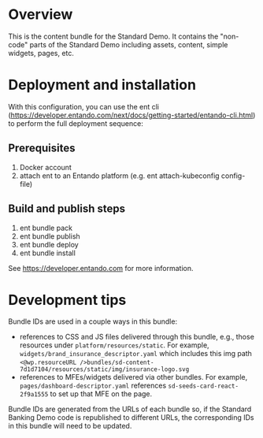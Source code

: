 # Overview
This is the content bundle for the Standard Demo. It contains the "non-code" parts of the Standard Demo including assets, content, simple widgets, pages, etc.

# Deployment and installation

With this configuration, you can use the ent cli (https://developer.entando.com/next/docs/getting-started/entando-cli.html) to perform the full deployment sequence:

## Prerequisites

1. Docker account
2. attach ent to an Entando platform (e.g. ent attach-kubeconfig config-file)

## Build and publish steps

1. ent bundle pack
2. ent bundle publish
3. ent bundle deploy
4. ent bundle install

See https://developer.entando.com for more information.

# Development tips
Bundle IDs are used in a couple ways in this bundle:
- references to CSS and JS files delivered through this bundle, e.g., those resources under `platform/resources/static`. For example, `widgets/brand_insurance_descriptor.yaml` which includes this img path `<@wp.resourceURL />bundles/sd-content-7d1d7104/resources/static/img/insurance-logo.svg`
- references to MFEs/widgets delivered via other bundles. For example, `pages/dashboard-descriptor.yaml` references `sd-seeds-card-react-2f9a1555` to set up that MFE on the page.

Bundle IDs are generated from the URLs of each bundle so, if the Standard Banking Demo code is republished to different URLs, the corresponding IDs in this bundle will need to be updated.
